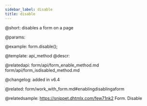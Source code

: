 ```yaml
---
sidebar_label: disable
title: disable
---          
```


@short: disables a form on a page


@params:




@example:
form.disable();


@template: api_method
@descr:


@relatedapi: form/api/form_enable_method.md
form/api/form_isdisabled_method.md

@changelog:
added in v6.4

@related: form/work_with_form.md#enablingdisablingaform

@relatedsample: https://snippet.dhtmlx.com/few71nk2	Form. Disable